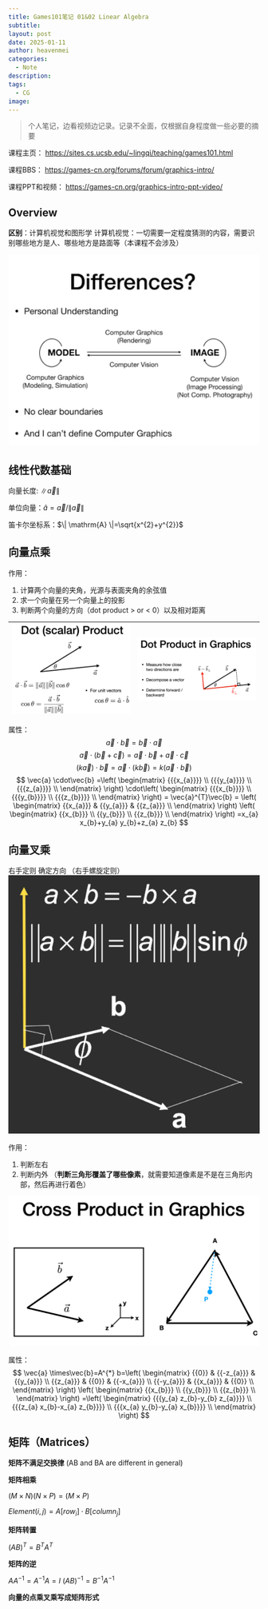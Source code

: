 ```yaml
---
title: Games101笔记 01&02 Linear Algebra
subtitle: 
layout: post
date: 2025-01-11
author: heavenmei
categories:
  - Note
description: 
tags:
  - CG
image:
---
```

> 个人笔记，边看视频边记录。记录不全面，仅根据自身程度做一些必要的摘要

 课程主页： https://sites.cs.ucsb.edu/~lingqi/teaching/games101.html
 
 课程BBS： https://games-cn.org/forums/forum/graphics-intro/
 
 课程PPT和视频： https://games-cn.org/graphics-intro-ppt-video/ 

## Overview
**区别**：计算机视觉和图形学
计算机视觉：一切需要一定程度猜测的内容，需要识别哪些地方是人、哪些地方是路面等（本课程不会涉及）

![|500](assets/2025-01-11-Games101-01+02-LinearAlgebra-20250111112446.png)



## 线性代数基础
向量长度: $\| \vec{a} \|$

单位向量：$\hat{a}=\vec{a} / \| \vec{a} \|$

笛卡尔坐标系：$\| \mathrm{A} \|=\sqrt{x^{2}+y^{2}}$


## 向量点乘

作用：
1. 计算两个向量的夹角，光源与表面夹角的余弦值
2. 求一个向量在另一个向量上的投影
3. 判断两个向量的方向（dot product > or < 0）以及相对距离

| ![](assets/2025-01-11-Games101-01+02-LinearAlgebra-20250111114344.png) | ![](assets/2025-01-11-Games101-01+02-LinearAlgebra-20250111115225.png) |
| ---- | ---- |


属性：
$$
\vec{a} \cdot\vec{b}=\vec{b} \cdot\vec{a} 
$$
$$
\vec{a} \cdot( \vec{b}+\vec{c} )=\vec{a} \cdot\vec{b}+\vec{a} \cdot\vec{c} 
$$
$$
( k \vec{a} ) \cdot\vec{b}=\vec{a} \cdot( k \vec{b} )=k ( \vec{a} \cdot\vec{b} ) 
$$
$$
\vec{a} \cdot\vec{b}
=\left( \begin{matrix} {{{x_{a}}}} \\ {{{y_{a}}}} \\ {{{z_{a}}}} \\ \end{matrix} \right) \cdot\left( \begin{matrix} {{{x_{b}}}} \\ {{{y_{b}}}} \\ {{{z_{b}}}} \\ \end{matrix} \right) 
= \vec{a}^{T}\vec{b} 
= \left( \begin{matrix} {{x_{a}}} & {{y_{a}}} & {{z_{a}}} \\ \end{matrix} \right) \left( \begin{matrix} {{x_{b}}} \\ {{y_{b}}} \\ {{z_{b}}} \\ \end{matrix} \right)  
=x_{a} x_{b}+y_{a} y_{b}+z_{a} z_{b} 
$$



## 向量叉乘

右手定则 确定方向 （右手螺旋定则）
![|300](assets/2025-01-11-Games101-01+02-LinearAlgebra-20250111115540.png)

作用：
1. 判断左右
2. 判断内外 （**判断三角形覆盖了哪些像素**，就需要知道像素是不是在三角形内部，然后再进行着色）

![|500](assets/2025-01-11-Games101-01+02-LinearAlgebra-20250111120444.png)


属性：
$$
\vec{a} \times\vec{b}=A^{*} b=\left( \begin{matrix} {{0}} & {{-z_{a}}} & {{y_{a}}} \\ {{z_{a}}} & {{0}} & {{-x_{a}}} \\ {{-y_{a}}} & {{x_{a}}} & {{0}} \\ \end{matrix} \right) \left( \begin{matrix} {{x_{b}}} \\ {{y_{b}}} \\ {{z_{b}}} \\ \end{matrix} \right) =\left( \begin{matrix} {{{y_{a} z_{b}-y_{b} z_{a}}}} \\ {{{z_{a} x_{b}-x_{a} z_{b}}}} \\ {{{x_{a} y_{b}-y_{a} x_{b}}}} \\ \end{matrix} \right) 
$$






## 矩阵（Matrices）

**矩阵不满足交换律** (AB and BA are different in general)

**矩阵相乘**

$(M \times N) (N \times P) = (M \times P)$

$Element (i, j) = A [row_i] \cdot   B[column_j]$

**矩阵转置**

$( A B )^{T}=B^{T} A^{T}$

**矩阵的逆**

$A A^{-1}=A^{-1} A=I$
$( A B )^{-1}=B^{-1} A^{-1}$


**向量的点乘叉乘写成矩阵形式**


